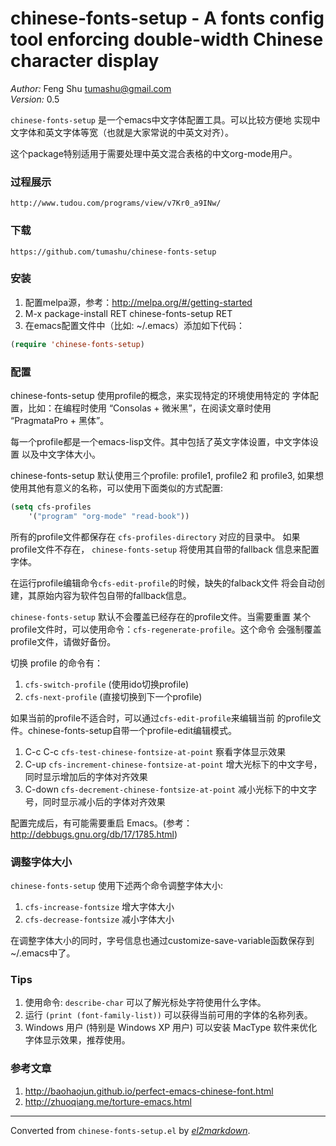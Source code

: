 # chinese-fonts-setup - A fonts config tool enforcing double-width Chinese character display

*Author:* Feng Shu <tumashu@gmail.com><br>
*Version:* 0.5<br>

`chinese-fonts-setup` 是一个emacs中文字体配置工具。可以比较方便地
实现中文字体和英文字体等宽（也就是大家常说的中英文对齐）。

这个package特别适用于需要处理中英文混合表格的中文org-mode用户。

### 过程展示 ###

    http://www.tudou.com/programs/view/v7Kr0_a9INw/

### 下载 ###

    https://github.com/tumashu/chinese-fonts-setup

### 安装 ###
1. 配置melpa源，参考：http://melpa.org/#/getting-started
2. M-x package-install RET chinese-fonts-setup RET
3. 在emacs配置文件中（比如: ~/.emacs）添加如下代码：

```lisp
(require 'chinese-fonts-setup)
```

### 配置 ###
chinese-fonts-setup 使用profile的概念，来实现特定的环境使用特定的
字体配置，比如：在编程时使用 “Consolas + 微米黑”，在阅读文章时使用
“PragmataPro + 黑体”。

每一个profile都是一个emacs-lisp文件。其中包括了英文字体设置，中文字体设置
以及中文字体大小。

chinese-fonts-setup 默认使用三个profile: profile1, profile2 和 profile3,
如果想使用其他有意义的名称，可以使用下面类似的方式配置:

```lisp
(setq cfs-profiles
    '("program" "org-mode" "read-book"))
```

所有的profile文件都保存在 `cfs-profiles-directory` 对应的目录中。
如果profile文件不存在， `chinese-fonts-setup` 将使用其自带的fallback
信息来配置字体。

在运行profile编辑命令`cfs-edit-profile`的时候，缺失的falback文件
将会自动创建，其原始内容为软件包自带的fallback信息。

`chinese-fonts-setup` 默认不会覆盖已经存在的profile文件。当需要重置
某个profile文件时，可以使用命令：`cfs-regenerate-profile`。这个命令
会强制覆盖profile文件，请做好备份。

切换 profile 的命令有：

1. `cfs-switch-profile` (使用ido切换profile)
2. `cfs-next-profile`   (直接切换到下一个profile)

如果当前的profile不适合时，可以通过`cfs-edit-profile`来编辑当前
的profile文件。chinese-fonts-setup自带一个profile-edit编辑模式。

1.  C-c C-c     `cfs-test-chinese-fontsize-at-point`
                 察看字体显示效果
2.  C-up        `cfs-increment-chinese-fontsize-at-point`
                 增大光标下的中文字号，同时显示增加后的字体对齐效果
3.  C-down      `cfs-decrement-chinese-fontsize-at-point`
                 减小光标下的中文字号，同时显示减小后的字体对齐效果

配置完成后，有可能需要重启 Emacs。(参考： http://debbugs.gnu.org/db/17/1785.html)

### 调整字体大小 ###
`chinese-fonts-setup` 使用下述两个命令调整字体大小:

1.  `cfs-increase-fontsize` 增大字体大小
2.  `cfs-decrease-fontsize` 减小字体大小

在调整字体大小的同时，字号信息也通过customize-save-variable函数保存到~/.emacs中了。

### Tips ###

1. 使用命令: `describe-char` 可以了解光标处字符使用什么字体。
2. 运行 `(print (font-family-list))` 可以获得当前可用的字体的名称列表。
3. Windows 用户 (特别是 Windows XP 用户) 可以安装 MacType 软件来优化
   字体显示效果，推荐使用。

### 参考文章 ###

1. http://baohaojun.github.io/perfect-emacs-chinese-font.html
2. http://zhuoqiang.me/torture-emacs.html


---
Converted from `chinese-fonts-setup.el` by [*el2markdown*](https://github.com/Lindydancer/el2markdown).
